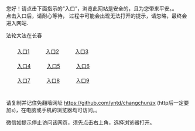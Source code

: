 您好！请点击下面指示的“入口”，浏览此网站是安全的，且为您带来平安。。 <br/>
点击入口后，请耐心等待， 过程中可能会出现无法打开的提示，请忽略，最终会进入网站. </br>

法轮大法在长春<br/>
<div style="padding:10px"><a style="margin:20px" target="_blank" href="https://d2td5purmyb9f9.cloudfront.net/2Qpsp?fjdrt" id="ccLink1" rel="nofollow">入口1</a> <a target="_blank" style="margin:20px" href="https://d16raozzkh5zsp.cloudfront.net/2Qpsp?juhvwx" id="ccLink2" rel="nofollow">入口2</a> <a style="margin:20px" target="_blank" href="https://d1mc2hq2c1fh18.cloudfront.net/2Qpsp?zloof" id="ccLink3" rel="nofollow">入口3</a></div>

<div style="padding:10px" ><a style="margin:20px" target="_blank" href="https://d2td5purmyb9f9.cloudfront.net/2Qpsp?fjdrt" id="ccLink4" rel="nofollow">入口4</a> <a style="margin:20px" href="https://d16raozzkh5zsp.cloudfront.net/2Qpsp?juhvwx" target="_blank" id="ccLink5" rel="nofollow">入口5</a> <a style="margin:20px" href="https://d1mc2hq2c1fh18.cloudfront.net/2Qpsp?zloof" target="_blank" id="ccLink6" rel="nofollow">入口6</a></div>

<div style="padding:10px"><a style="margin:20px" target="_blank" href="https://d2td5purmyb9f9.cloudfront.net/2Qpsp?fjdrt" id="ccLink7" rel="nofollow">入口7</a> <a style="margin:20px" href="https://d16raozzkh5zsp.cloudfront.net/2Qpsp?juhvwx" target="_blank" id="ccLink8" rel="nofollow">入口8</a> <a style="margin:20px" target="_blank" href="https://d1mc2hq2c1fh18.cloudfront.net/2Qpsp?zloof" id="ccLink9" rel="nofollow">入口9</a></div>

<br/>



请复制并记住免翻墙网址 https://github.com/yntd/changchunzx (http后一定要加s)，在电脑或手机的浏览器均可访问。。<br/>

微信如提示停止访问该网页，须先点击右上角，选择浏览器打开。
